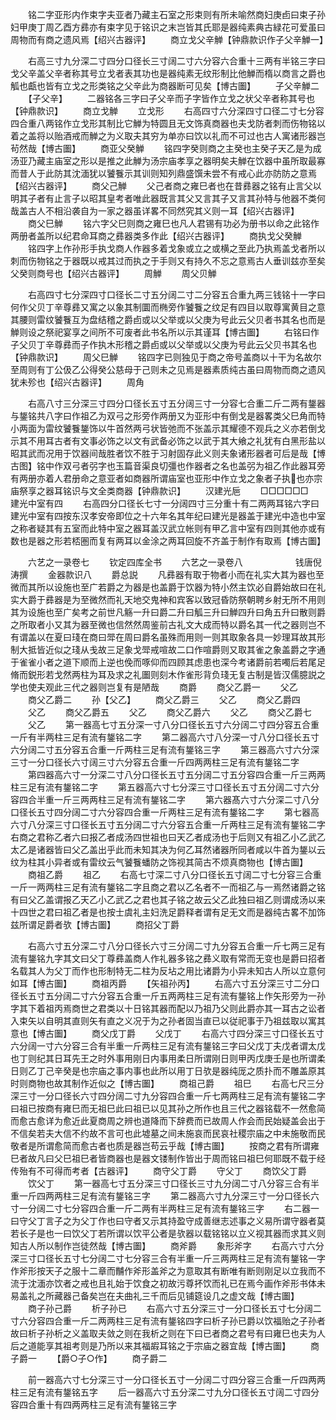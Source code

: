 <!-- { "loadSidebar": true } -->
　　铭二字亚形内作束字夫亚者乃藏主石室之形束则有所未喻然商妇庚卣曰束子孙妇甲庚丁周乙酉方彞亦有束字见于铭识之末岂皆其氏耶是器纯素典古緑花可爱虽曰周物而有商之遗风焉【绍兴古器评】
　　商立戈父辛觯【钟鼎款识作子父辛觯一】


　　右高三寸九分深二寸四分口径长三寸阔二寸六分容六合重十三两有半铭三字曰戈父辛盖父辛者称其号立戈者表其功也是器纯素无纹形制比他觯而楕以商言之爵也觚也甗也皆有立戈之形类铭之父辛此为商器断可见矣【博古圗】
　　子父辛觯二
　　【子父辛】
　　二器铭各三字曰子父辛而子字皆作立戈之状父辛者称其号也【钟鼎款识】
　　商立戈觯
　　立戈形
　　右高四寸六分深四寸口径二寸七分容四合重八两铭作立戈形其制比它觯为特圆且无文饰真商器也夫戈防者刺而伤物铭以着之盖将以贻酒戒而觯之为义取夫其穷为单亦曰饮以礼而不可过也古人寓诸形器岂茍然哉【博古圗】
　　商亚父癸觯
　　铭四字癸则商之主癸也主癸子天乙是为成汤亚乃藏主庙室之形以是推之此觯为汤宗庙孝享之器明矣夫觯在饮器中虽所取最寡而昔人于此防其沈湎犹以饕餮示其训则知列鼎盛馔未尝不有戒心此亦防防之意焉【绍兴古器评】
　　商父己觯
　　父己者商之雍巳者也在昔彞器之铭有止言父以明其子者有止言子以昭其皇考者唯此器既言其父又言其子又言其孙特与他器不类何哉盖古人不相沿袭自为一家之器虽详畧不同然究其义则一耳【绍兴古器评】
　　商父巳觯
　　铭六字父巳则商之雍巳也凡人君锡有功必为册书以命之此铭作两册者盖所以纪君命耳商之彞器类多作此【绍兴古器评】
　　商执戈父癸觯
　　铭四字上作孙形手执戈商人作器多着戈象或立之或横之至此乃执焉盖戈者所以刺而伤物铭之于器既以戒其过而执之于手则又有持久不忘之意焉古人垂训兹亦至矣父癸则商号也【绍兴古器评】
　　周觯
　　周父贝觯


　　右高四寸七分深四寸口径长二寸五分阔二寸二分容五合重九两三钱铭十一字曰何作父贝丁辛尊彞又寓之以象其制圜而椭旁作饕餮之纹足有四目以取尊寓黄目之意其腰则雷纹饕餮互为盘结稽之爵卣或以父举或以父庚为号此云父贝者书其名也而是觯则设之祭祀宴享之间所不可废者此书名所以示其谨耳【博古圗】
　　右铭曰作子父贝丁辛尊彞而子作执木形稽之爵卣或以父举或以父庚为号此云父贝书其名也【钟鼎款识】
　　周父巳觯
　　铭四字已则独见于商之帝号盖商以十干为名故尔至周则有丁公伋乙公得癸公慈母于己则未之见焉是器素质纯古虽曰周物而商之遗风犹未殄也【绍兴古器评】
　　周角





　　右高八寸三分深三寸四分口径长五寸五分阔三寸一分容七合重二斤二两有鋬器与鋬铭共八字曰作祖乙为双弓之形旁作两册又为亚形中有倒戈是器畧类父巳角而特小两面为雷纹饕餮鋬饰以牛首然两弓状皆弛而不张盖示其耀德不观兵之义亦若倒戈示其不用耳古者有文事必饰之以文有武备必饰之以武于其大飨之礼犹有白黑形盐以昭其武而况用于饮器间哉胜者饮不胜于习射固存此义则夫象诸形器者可后是哉【博古图】铭中作双弓者弜字也玉篇音渠良切彊也作器者之名也盖弜为祖乙作此器耳旁有两册亦着人君册命之意亚者如商器所谓庙室也亚形中作立戈之象者子执也亦宗庙祭享之器耳铭识与文全类商器【钟鼎款识】
　　汉建光巵
　　□□□□□□　建光中室有四
　　右高四分口径长七寸一分阔四寸三分重十有二两两耳铭六字曰建光中室有四按东汉孝安帝即位之十六年名其年纪曰建光是器盖于建光中造也中室之称者疑其有五室而此特中室之器耳盖汉武立帐则有甲乙言中室有四则其他亦或有数也是器之形若桮圏而复有两耳以金涂之两耳回旋不齐盖于制作有取焉【博古圗】

　　六艺之一录卷七
　　钦定四库全书
　　六艺之一录卷八　　　　　　钱唐倪涛撰
　　金器款识八
　　爵总説
　　凡彞器有取于物者小而在礼实大其为器也至微而其所以设施也至广若爵之为器是也盖爵于饮器为特小然主饮必自爵始故曰在礼实大爵于彞器是为至微然而礼天地交鬼神和宾客以致冠昏防祭朝聘乡射无所不用则其为设施也至广矣考之前世凡觞一升曰爵二升曰觚三升曰觯四升曰角五升曰散则爵之所取者小又其为器至微也信然然周鉴前古礼文大成而特以爵名其一代之器则岂不有谓盖以在夏曰琖在商曰斝在周曰爵名虽殊而用则一则其取象各具一妙理耳故其形制大抵皆近似之琖从戋故三足象戈斝戒喧故二口作喧爵则又取其雀之象盖爵之字通于雀雀小者之道下顺而上逆也俛而啄仰而四顾其虑患也深今考诸爵前若噣后若尾足脩而鋭形若戈然两柱为耳及求之礼圗则刻木作雀形背负琖无复古制是皆汉儒臆説之学也使夫观此三代之器则岂复有是陋哉
　　商爵
　　商父乙爵一
　　父乙
　　商父乙爵二
　　孙【父乙】
　　商父乙爵三
　　父乙
　　商父乙爵四
　　父乙
　　商父乙爵五
　　父乙
　　商父乙爵六
　　父乙
　　商父乙爵七
　　父乙
　　第一器高七寸五分深一寸八分口径长五寸六分阔二寸四分容五合重一斤有半两柱三足有流有鋬铭二字
　　第二器高六寸八分深一寸八分口径长五寸六分阔二寸五分容五合重一斤两柱三足有流有鋬铭三字
　　第三器高六寸六分深三寸一分口径长六寸阔三寸六分容五合重一斤四两两柱三足有流有鋬铭二字
　　第四器高六寸一分深二寸八分口径长五寸五分阔二寸五分容四合重一斤三两两柱三足有流有鋬铭二字
　　第五器高六寸七分深三寸口径长五寸五分阔二寸六分容四合半重一斤三两两柱三足有流有鋬铭二字
　　第六器髙六寸六分深二寸八分口径长五寸四分阔二寸六分容四合重一斤两柱三足有流有鋬铭二字
　　第七器高六寸八分深三寸口径长五寸五分阔二寸六分容五合重一斤两柱三足有流有鋬铭二字右商之君称乙者六曰报乙者成汤四世祖也曰天乙者成汤也于后则又有祖乙小乙武乙太乙是诸器皆曰父乙盖出乎此而未知其决为何乙耳然诸器所同者咸以牛首为鋬以云纹为柱其小异者或有雷纹云气饕餮蟠防之饰视其简古不烦真商物也【博古圗】
　　商祖乙爵
　　祖乙
　　右高七寸深二寸八分口径长五寸阔二寸七分容三合重一斤一两两柱三足有流有鋬铭二字且商之君以乙名者不一而祖乙与一焉然诸爵之铭有曰父乙盖谓报乙天乙小乙武乙之君也其子铭之故云父乙此独曰祖乙则谓成汤以来十四世之君曰祖乙者是也按士虞礼主妇洗足爵释者谓有足无文而是器纯古畧不加饰兹所谓足爵者欤【博古圗】
　　商招父丁爵


　　右高六寸五分深二寸八分口径长六寸三分阔二寸九分容五合重一斤七两三足有流有鋬铭九字其文曰父丁尊彞盖商人作礼器多铭之彞义取有常而无变也是爵曰招者名载其人为父丁而作也形制特无二柱为反坫之用比诸爵为小异未知古人所以立意何如耳【博古圗】
　　商祖丙爵
　　【矢祖孙丙】
　　右高六寸五分深三寸二分口径长五寸五分阔二寸六分容五合重一斤五两两柱三足有流有鋬铭上作矢形旁为一孙字其下着祖丙焉商世之君类以十日铭其器而配以乃祖乃父则此爵亦其一耳古之讼者入束矢以自明其直则矢有直之义况于为之孙者固当直已以従祀事于乃祖兹取以寓其意也【博古圗】
　　商父戊丁爵
　　父戊丁
　　右高六寸四分深三寸口径长五寸六分阔一寸六分容三合有半重一斤两柱三足有流有鋬铭三字曰父戊丁夫戊者谓太戊也丁则纪其日耳先王之时外事用刚日内事用柔日所谓刚日则甲丙戊庚壬是也所谓柔日则乙丁己辛癸是也宗庙之事内事也此所以用丁日欤是器纯厐之质扑而不雕盖原其时则商物也故其制作近似之【博古圗】
　　商祖己爵
　　祖巳
　　右高七尺三分深三寸一分口径长六寸四分阔二寸九分容四合重一斤七两两柱三足有流有鋬铭二字曰祖已按商有雍巳而无祖巳此曰祖已以见其孙之所作也且三代之器铭载不一然愈简而愈古愈详为愈近此夏商周之辨也道降而下辞费而已故周人作会而民始疑盖会出于不信矣若夫大信不约故不言可也此墟墓之间未施哀而民哀社稷宗庙之中未施敬而民敬者是所谓愈简而愈古者也质是器岂苟云乎哉【博古圗】
　　按商之君有所谓雍巳者故凡曰父巳祖巳者皆商器也是器文镂制作皆出于周而铭曰祖巳何耶既不载于经传殆有不可得而考者【古器评】
　　商守父丁爵
　　守父丁
　　商饮父丁爵
　　饮父丁
　　第一器高七寸五分深三寸口径长三寸九分阔二寸八分容三合有半重一斤四两两柱三足有流有鋬铭三字
　　第二器高六寸九分深三寸一分口径长六寸一分阔二寸七分容四合重一斤二两有半两柱三足有流有鋬铭三字
　　右二器一曰守父丁言子之为父丁作也曰守者又示其持盈守成善继志述事之义易所谓守器者莫若长子是也一曰饮父丁若所谓以饮平公者是欤器以载铭铭以立义视其器而求其义则知古人所以制作岂徒然哉【博古圗】
　　商斧爵
　　象形斧字
　　右高六寸六分深三寸口径长五寸七分阔二寸七分容三合有半重一斤三两两柱三足有流有鋬铭一字作斧形按天子之服十二章而黼作斧形盖斧之为意取其有断唯有断则刚足以立我而不流于沈湎亦饮者之戒也且礼始于饮食之初故污尊抔饮而礼已在焉今画作斧形书体未易盖礼之所藏器己备矣岂在夫曲礼三千而后见铺筵设几之虚文哉【博古圗】
　　商子孙己爵
　　析子孙已
　　右高六寸五分深三寸一分口径长五寸七分阔二寸六分容四合重一斤二两两柱三足有流有鋬铭四字曰析子孙已爵以饮福贻之子孙者故曰析子孙析之义盖取夫敛之则在我析之则在下曰已者商之君号有曰雍巳也夫为人后之道能享其祖考则是乃所以来其福嘏耳铭之于宗庙之器宜哉【博古圗】
　　商子爵一
　　【爵○子○作】
　　商子爵二


　　前一器高六寸七分深三寸一分口径长五寸一分阔二寸四分容三合重一斤四两两柱三足有流有鋬铭五字
　　后一器高六寸五分深二寸九分口径长五寸阔二寸四分容四合重十有四两两柱三足有流有鋬铭三字
